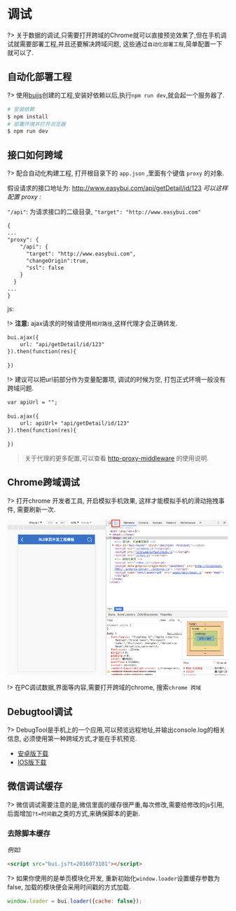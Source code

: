 # 调试

?> 关于数据的调试,只需要打开跨域的Chrome就可以直接预览效果了,但在手机调试就需要部署工程,并且还要解决跨域问题, 这些通过`自动化部署工程`,简单配置一下就可以了.

## 自动化部署工程

?> 使用[buijs](tools/buijs.md)创建的工程,安装好依赖以后,执行`npm run dev`,就会起一个服务器了.

```bash
# 安装依赖
$ npm install
# 部署环境并打开浏览器
$ npm run dev
```

## 接口如何跨域

?> 配合自动化构建工程, 打开根目录下的 `app.json` ,里面有个键值 `proxy` 的对象.

假设请求的接口地址为: http://www.easybui.com/api/getDetail/id/123
*可以这样配置 proxy :*

`"/api"`: 为请求接口的二级目录, `"target": "http://www.easybui.com"`

```
{
...
"proxy": {
    "/api": {
      "target": "http://www.easybui.com",  
      "changeOrigin":true,
      "ssl": false  
    }
  }
...
}
```

js:

!> **注意:** ajax请求的时候请使用`相对路径`,这样代理才会正确转发.

```
bui.ajax({
    url: "api/getDetail/id/123"
}).then(function(res){

})
```

!> 建议可以把url前部分作为变量配置项, 调试的时候为空, 打包正式环境一般没有跨域问题.
```
var apiUrl = "";

bui.ajax({
    url: apiUrl+ "api/getDetail/id/123"
}).then(function(res){

})
```
> 关于代理的更多配置,可以查看 [http-proxy-middleware](https://www.npmjs.com/package/http-proxy-middleware) 的使用说明.

## Chrome跨域调试

?> 打开chrome 开发者工具, 开启模拟手机效果, 这样才能模拟手机的滑动拖拽事件, 需要刷新一次.

![chrome 预览图](../static/images/chrome.png)

!> 在PC调试数据,界面等内容,需要打开跨域的chrome, 搜索`chrome 跨域`

## Debugtool调试

?> DebugTool是手机上的一个应用,可以预览远程地址,并输出console.log的相关信息, 必须使用第一种跨域方式,才能在手机预览.

* [安卓版下载](http://www.easybui.com/downloads/source/debugtool/DebugTool-v3.4.0.apk)
* [IOS版下载](http://www.easybui.com/downloads/source/debugtool/DebugTool-v1.0.ipa)


## 微信调试缓存

?> 微信调试需要注意的是,微信里面的缓存很严重,每次修改,需要给修改的js引用,后面增加`?t=时间戳`之类的方式,来确保脚本的更新.

### 去除脚本缓存

*例如:*
```html
<script src="bui.js?t=2016073101"></script>
```
?> 如果你使用的是单页模块化开发, 重新初始化`window.loader`设置缓存参数为false, 加载的模块便会采用时间戳的方式加载.

```js
window.loader = bui.loader({cache: false});
```
